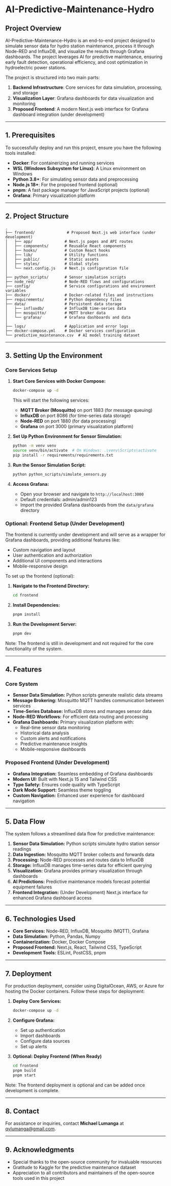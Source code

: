 # AI-Predictive-Maintenance-Hydro

## Project Overview
AI-Predictive-Maintenance-Hydro is an end-to-end project designed to simulate sensor data for hydro station maintenance, process it through Node-RED and InfluxDB, and visualize the results through Grafana dashboards. The project leverages AI for predictive maintenance, ensuring early fault detection, operational efficiency, and cost optimization in hydroelectric power stations.

The project is structured into two main parts:
1. **Backend Infrastructure**: Core services for data simulation, processing, and storage
2. **Visualization Layer**: Grafana dashboards for data visualization and monitoring
3. **Proposed Frontend**: A modern Next.js web interface for Grafana dashboard integration (under development)

---

## 1. Prerequisites
To successfully deploy and run this project, ensure you have the following tools installed:

- **Docker**: For containerizing and running services
- **WSL (Windows Subsystem for Linux)**: A Linux environment on Windows
- **Python 3.8+**: For simulating sensor data and preprocessing
- **Node.js 18+**: For the proposed frontend (optional)
- **pnpm**: A fast package manager for JavaScript projects (optional)
- **Grafana**: Primary visualization platform

---

## 2. Project Structure
```
.
├── frontend/              # Proposed Next.js web interface (under development)
│   ├── app/              # Next.js pages and API routes
│   ├── components/       # Reusable React components
│   ├── hooks/            # Custom React hooks
│   ├── lib/              # Utility functions
│   ├── public/           # Static assets
│   ├── styles/           # Global styles
│   └── next.config.js    # Next.js configuration file
│
├── python_scripts/       # Sensor simulation scripts
├── node_red/             # Node-RED flows and configurations
├── config/               # Service configurations and environment variables
├── docker/               # Docker-related files and instructions
├── requirements/         # Python dependency files
├── data/                 # Persistent data storage
│   ├── influxdb/         # InfluxDB time-series data
│   ├── mosquitto/        # MQTT broker data
│   └── grafana/          # Grafana dashboards and data
│
├── logs/                 # Application and error logs
├── docker-compose.yml    # Docker services configuration
└── predictive_maintenance.csv  # AI model training dataset
```

---

## 3. Setting Up the Environment

### Core Services Setup
1. **Start Core Services with Docker Compose:**
   ```bash
   docker-compose up -d
   ```
   This will start the following services:
   - **MQTT Broker (Mosquitto)** on port 1883 (for message queuing)
   - **InfluxDB** on port 8086 (for time-series data storage)
   - **Node-RED** on port 1880 (for data processing)
   - **Grafana** on port 3000 (primary visualization platform)

2. **Set Up Python Environment for Sensor Simulation:**
   ```bash
   python -m venv venv
   source venv/bin/activate  # On Windows: .\venv\Scripts\activate
   pip install -r requirements/requirements.txt
   ```

3. **Run the Sensor Simulation Script:**
   ```bash
   python python_scripts/simulate_sensors.py
   ```

4. **Access Grafana:**
   - Open your browser and navigate to `http://localhost:3000`
   - Default credentials: admin/admin123
   - Import the provided Grafana dashboards from the `data/grafana` directory

### Optional: Frontend Setup (Under Development)
The frontend is currently under development and will serve as a wrapper for Grafana dashboards, providing additional features like:
- Custom navigation and layout
- User authentication and authorization
- Additional UI components and interactions
- Mobile-responsive design

To set up the frontend (optional):
1. **Navigate to the Frontend Directory:**
   ```bash
   cd frontend
   ```

2. **Install Dependencies:**
   ```bash
   pnpm install
   ```

3. **Run the Development Server:**
   ```bash
   pnpm dev
   ```

Note: The frontend is still in development and not required for the core functionality of the system.

---

## 4. Features

### Core System
- **Sensor Data Simulation:** Python scripts generate realistic data streams
- **Message Brokering:** Mosquitto MQTT handles communication between services
- **Time-Series Database:** InfluxDB stores and manages sensor data
- **Node-RED Workflows:** For efficient data routing and processing
- **Grafana Dashboards:** Primary visualization platform with:
  - Real-time sensor data monitoring
  - Historical data analysis
  - Custom alerts and notifications
  - Predictive maintenance insights
  - Mobile-responsive dashboards

### Proposed Frontend (Under Development)
- **Grafana Integration:** Seamless embedding of Grafana dashboards
- **Modern UI:** Built with Next.js 15 and Tailwind CSS
- **Type Safety:** Ensures code quality with TypeScript
- **Dark Mode Support:** Seamless theme toggling
- **Custom Navigation:** Enhanced user experience for dashboard navigation

---

## 5. Data Flow

The system follows a streamlined data flow for predictive maintenance:

1. **Sensor Data Simulation:** Python scripts simulate hydro station sensor readings
2. **Data Ingestion:** Mosquitto MQTT broker collects and forwards data
3. **Processing:** Node-RED processes and routes data to InfluxDB
4. **Storage:** InfluxDB manages time-series data for efficient querying
5. **Visualization:** Grafana provides primary visualization through dashboards
6. **AI Predictions:** Predictive maintenance models forecast potential equipment failures
7. **Frontend Integration:** (Under Development) Next.js interface for enhanced Grafana dashboard access

---

## 6. Technologies Used

- **Core Services:** Node-RED, InfluxDB, Mosquitto (MQTT), Grafana
- **Data Simulation:** Python, Pandas, Numpy
- **Containerization:** Docker, Docker Compose
- **Proposed Frontend:** Next.js, React, Tailwind CSS, TypeScript
- **Development Tools:** ESLint, PostCSS, pnpm

---

## 7. Deployment

For production deployment, consider using DigitalOcean, AWS, or Azure for hosting the Docker containers. Follow these steps for deployment:

1. **Deploy Core Services:**
   ```bash
   docker-compose up -d
   ```

2. **Configure Grafana:**
   - Set up authentication
   - Import dashboards
   - Configure data sources
   - Set up alerts

3. **Optional: Deploy Frontend (When Ready)**
   ```bash
   cd frontend
   pnpm build
   pnpm start
   ```

Note: The frontend deployment is optional and can be added once development is complete.

---

## 8. Contact
For assistance or inquiries, contact **Michael Lumanga** at [qylumanga@gmail.com](mailto:qylumanga@gmail.com).

---

## 9. Acknowledgments
- Special thanks to the open-source community for invaluable resources
- Gratitude to Kaggle for the predictive maintenance dataset
- Appreciation to all contributors and maintainers of the open-source tools used in this project

